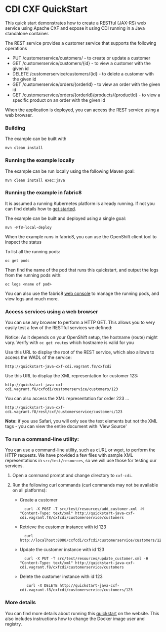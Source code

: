 # CDI CXF QuickStart

This quick start demonstrates how to create a RESTful (JAX-RS) web service using Apache CXF and expose it using CDI running in a Java standalone container.

The REST service provides a customer service that supports the following operations
 
- PUT /customerservice/customers/ - to create or update a customer
- GET /customerservice/customers/{id} - to view a customer with the given id
- DELETE /customerservice/customers/{id} - to delete a customer with the given id
- GET /customerservice/orders/{orderId} - to view an order with the given id
- GET /customerservice/orders/{orderId}/products/{productId} - to view a specific product on an order with the given id

When the application is deployed, you can access the REST service using a web browser.


### Building

The example can be built with

    mvn clean install


### Running the example locally

The example can be run locally using the following Maven goal:

    mvn clean install exec:java


### Running the example in fabric8

It is assumed a running Kubernetes platform is already running. If not you can find details how to [get started](http://fabric8.io/guide/getStarted/index.html).

The example can be built and deployed using a single goal:

    mvn -Pf8-local-deploy

When the example runs in fabric8, you can use the OpenShift client tool to inspect the status

To list all the running pods:

    oc get pods

Then find the name of the pod that runs this quickstart, and output the logs from the running pods with:

    oc logs <name of pod>

You can also use the fabric8 [web console](http://fabric8.io/guide/console.html) to manage the
running pods, and view logs and much more.


### Access services using a web browser

You can use any browser to perform a HTTP GET.  This allows you to very easily test a few of the RESTful services we defined:

Notice: As it depends on your OpenShift setup, the hostname (route) might vary. Verify with `oc get routes` which 
hostname is valid for you

Use this URL to display the root of the REST service, which also allows to access the WADL of the service:

    http://quickstart-java-cxf-cdi.vagrant.f8/cxfcdi

Use this URL to display the XML representation for customer 123:

    http://quickstart-java-cxf-cdi.vagrant.f8/cxfcdi/customerservice/customers/123

You can also access the XML representation for order 223 ...

    http://quickstart-java-cxf-cdi.vagrant.f8/rest/cxf/customerservice/customers/123

**Note:** if you use Safari, you will only see the text elements but not the XML tags - you can view the entire document with 'View Source'


### To run a command-line utility:

You can use a command-line utility, such as cURL or wget, to perform the HTTP requests.  We have provided a few files with sample XML representations in `src/test/resources`, so we will use those for testing our services.

1. Open a command prompt and change directory to `cxf-cdi`.
2. Run the following curl commands (curl commands may not be available on all platforms):
    
    * Create a customer
 
            curl -X POST -T src/test/resources/add_customer.xml -H "Content-Type: text/xml" http://quickstart-java-cxf-cdi.vagrant.f8/cxfcdi/customerservice/customers
  
    * Retrieve the customer instance with id 123
    
            curl http://localhost:8080/cxfcdi/cxfcdi/customerservice/customers/123

    * Update the customer instance with id 123
  
            curl -X PUT -T src/test/resources/update_customer.xml -H "Content-Type: text/xml" http://quickstart-java-cxf-cdi.vagrant.f8/cxfcdi/customerservice/customers

    * Delete the customer instance with id 123
  
             curl -X DELETE http://quickstart-java-cxf-cdi.vagrant.f8/cxfcdi/customerservice/customers/123


### More details

You can find more details about running this [quickstart](http://fabric8.io/guide/quickstarts/running.html) on the website. This also includes instructions how to change the Docker image user and registry.

